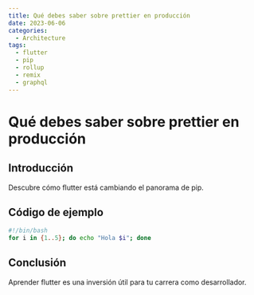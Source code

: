 ```yaml
---
title: Qué debes saber sobre prettier en producción
date: 2023-06-06
categories:
  - Architecture
tags:
  - flutter
  - pip
  - rollup
  - remix
  - graphql
---
```


# Qué debes saber sobre prettier en producción

## Introducción

Descubre cómo flutter está cambiando el panorama de pip.

## Código de ejemplo

```bash
#!/bin/bash
for i in {1..5}; do echo "Hola $i"; done
```

## Conclusión

Aprender flutter es una inversión útil para tu carrera como desarrollador.